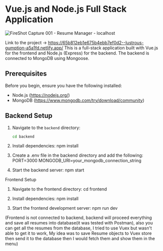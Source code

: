 # Vue.js and Node.js Full Stack Application
![FireShot Capture 001 - Resume Manager - localhost](https://github.com/philippOkie/resume-builder-vue/assets/112265779/a777ce25-8497-43e6-8c98-39f3347ecbfb)

Link to the project -> https://65b812eb1e675b4ebb7ef0d2--lustrous-gumption-a5a1fd.netlify.app/
This is a full-stack application built with Vue.js for the frontend and Node.js (Express) for the backend. The backend is connected to MongoDB using Mongoose.

## Prerequisites

Before you begin, ensure you have the following installed:

- Node.js (https://nodejs.org/)
- MongoDB (https://www.mongodb.com/try/download/community)

## Backend Setup

1. Navigate to the `backend` directory:

   ```bash
   cd backend
   ```

2. Install dependencies: npm install

3. Create a .env file in the backend directory and add the following:
   PORT=3000
   MONGODB_URI=your_mongodb_connection_string

4. Start the backend server: npm start

Frontend Setup

1. Navigate to the frontend directory: cd frontend

2. Install dependencies: npm install

3. Start the frontend development server: npm run dev

(Frontend is not connected to backend, backend will proceed everything and save all resumes into database(it was tested with Postman), also you can get all the resumes from the database, I tried to use Vuex but wasn't able to get it to work, My idea was to save Resume objects to Vuex store then send it to the database then I would fetch them and show them in the menu)
